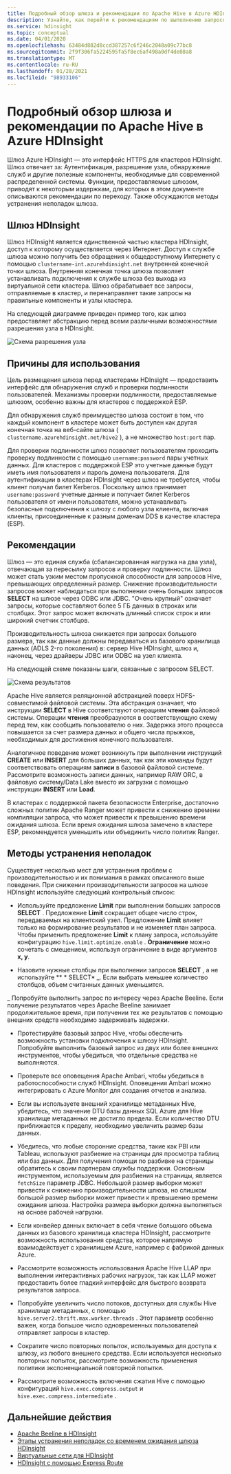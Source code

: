 ```yaml
---
title: Подробный обзор шлюза и рекомендации по Apache Hive в Azure HDInsight
description: Узнайте, как перейти к рекомендациям по выполнению запросов Hive через шлюз Azure HDInsight.
ms.service: hdinsight
ms.topic: conceptual
ms.date: 04/01/2020
ms.openlocfilehash: 63484d882d8ccd387257c6f246c2048a09c77bc8
ms.sourcegitcommit: 2f9f306fa5224595fa5f8ec6af498a0df4de08a8
ms.translationtype: MT
ms.contentlocale: ru-RU
ms.lasthandoff: 01/28/2021
ms.locfileid: "98933106"
---
```

# <a name="gateway-deep-dive-and-best-practices-for-apache-hive-in-azure-hdinsight"></a>Подробный обзор шлюза и рекомендации по Apache Hive в Azure HDInsight

Шлюз Azure HDInsight — это интерфейс HTTPS для кластеров HDInsight. Шлюз отвечает за: Аутентификация, разрешение узла, обнаружение служб и другие полезные компоненты, необходимые для современной распределенной системы. Функции, предоставляемые шлюзом, приводят к некоторым издержкам, для которых в этом документе описываются рекомендации по переходу. Также обсуждаются методы устранения неполадок шлюза.

## <a name="the-hdinsight-gateway"></a>Шлюз HDInsight

Шлюз HDInsight является единственной частью кластера HDInsight, доступ к которому осуществляется через Интернет. Доступ к службе шлюза можно получить без обращения к общедоступному Интернету с помощью `clustername-int.azurehdinsight.net` внутренней конечной точки шлюза. Внутренняя конечная точка шлюза позволяет устанавливать подключения к службе шлюза без выхода из виртуальной сети кластера. Шлюз обрабатывает все запросы, отправляемые в кластер, и перенаправляет такие запросы на правильные компоненты и узлы кластера.

На следующей диаграмме приведен пример того, как шлюз предоставляет абстракцию перед всеми различными возможностями разрешения узла в HDInsight.

![Схема разрешения узла](./media/gateway-best-practices/host-resolution-diagram.png "Схема разрешения узла")

## <a name="motivation"></a>Причины для использования

Цель размещения шлюза перед кластерами HDInsight — предоставить интерфейс для обнаружения служб и проверки подлинности пользователей. Механизмы проверки подлинности, предоставляемые шлюзом, особенно важны для кластеров с поддержкой ESP.

Для обнаружения служб преимущество шлюза состоит в том, что каждый компонент в кластере может быть доступен как другая конечная точка на веб-сайте шлюза ( `clustername.azurehdinsight.net/hive2` ), а не множество `host:port` пар.

Для проверки подлинности шлюз позволяет пользователям проходить проверку подлинности с помощью `username:password` пары учетных данных. Для кластеров с поддержкой ESP это учетные данные будут иметь имя пользователя и пароль домена пользователя. Для аутентификации в кластерах HDInsight через шлюз не требуется, чтобы клиент получал билет Kerberos. Поскольку шлюз принимает `username:password` учетные данные и получает билет Kerberos пользователя от имени пользователя, можно устанавливать безопасные подключения к шлюзу с любого узла клиента, включая клиенты, присоединенные к разным доменам DDS в качестве кластера (ESP).

## <a name="best-practices"></a>Рекомендации

Шлюз — это единая служба (сбалансированная нагрузка на два узла), отвечающая за пересылку запросов и проверку подлинности. Шлюз может стать узким местом пропускной способности для запросов Hive, превышающих определенный размер. Снижение производительности запросов может наблюдаться при выполнении очень больших запросов **SELECT** на шлюзе через ODBC или JDBC. "Очень крупный" означает запросы, которые составляют более 5 ГБ данных в строках или столбцах. Этот запрос может включать длинный список строк и или широкий счетчик столбцов.

Производительность шлюза снижается при запросах большого размера, так как данные должны передаваться из базового хранилища данных (ADLS 2-го поколения) в: сервер Hive HDInsight, шлюз и, наконец, через драйверы JDBC или ODBC на узел клиента.

На следующей схеме показаны шаги, связанные с запросом SELECT.

![Схема результатов](./media/gateway-best-practices/result-retrieval-diagram.png "Схема результатов")

Apache Hive является реляционной абстракцией поверх HDFS-совместимой файловой системы. Эта абстракция означает, что инструкции **SELECT** в Hive соответствуют операциям **чтения** файловой системы. Операции **чтения** преобразуются в соответствующую схему перед тем, как сообщить пользователю о них. Задержка этого процесса повышается за счет размера данных и общего числа прыжков, необходимых для достижения конечного пользователя.

Аналогичное поведение может возникнуть при выполнении инструкций **CREATE** или **INSERT** для больших данных, так как эти команды будут соответствовать операциям **записи** в базовой файловой системе. Рассмотрите возможность записи данных, например RAW ORC, в файловую систему/Data Lake вместо их загрузки с помощью инструкции **INSERT** или **Load**.

В кластерах с поддержкой пакета безопасности Enterprise, достаточно сложных политик Apache Ranger может привести к снижению времени компиляции запроса, что может привести к превышению времени ожидания шлюза. Если время ожидания шлюза замечено в кластере ESP, рекомендуется уменьшить или объединить число политик Ranger.

## <a name="troubleshooting-techniques"></a>Методы устранения неполадок

Существует несколько мест для устранения проблем с производительностью и их понимания в рамках описанного выше поведения. При снижении производительности запросов на шлюзе HDInsight используйте следующий контрольный список:

* Используйте предложение **Limit** при выполнении больших запросов **SELECT** . Предложение **Limit** сокращает общее число строк, передаваемых на клиентский узел. Предложение **Limit** влияет только на формирование результатов и не изменяет план запроса. Чтобы применить предложение **Limit** к плану запроса, используйте конфигурацию `hive.limit.optimize.enable` . **Ограничение** можно сочетать с смещением, используя ограничение в виде аргументов **x, y**.

* Назовите нужные столбцы при выполнении запросов **SELECT** , а не используйте ** \* SELECT* _. Если выбрать меньшее количество столбцов, объем считанных данных уменьшится.

_ Попробуйте выполнить запрос по интересу через Apache Beeline. Если получение результатов через Apache Beeline занимает продолжительное время, при получении тех же результатов с помощью внешних средств необходимо задерживать задержки.

* Протестируйте базовый запрос Hive, чтобы обеспечить возможность установки подключения к шлюзу HDInsight. Попробуйте выполнить базовый запрос из двух или более внешних инструментов, чтобы убедиться, что отдельные средства не выполняются.

* Проверьте все оповещения Apache Ambari, чтобы убедиться в работоспособности служб HDInsight. Оповещения Ambari можно интегрировать с Azure Monitor для создания отчетов и анализа.

* Если вы используете внешний хранилище метаданных Hive, убедитесь, что значение DTU базы данных SQL Azure для Hive хранилище метаданных не достигло предела. Если количество DTU приближается к пределу, необходимо увеличить размер базы данных.

* Убедитесь, что любые сторонние средства, такие как PBI или Tableau, используют разбиение на страницы для просмотра таблиц или баз данных. Для получения помощи по разбивке на страницы обратитесь к своим партнерам службы поддержки. Основным инструментом, используемым для разбиения на страницы, является `fetchSize` параметр JDBC. Небольшой размер выборки может привести к снижению производительности шлюза, но слишком большой размер выборки может привести к превышению времени ожидания шлюза. Настройка размера выборки должна выполняться на основе рабочей нагрузки.

* Если конвейер данных включает в себя чтение большого объема данных из базового хранилища кластера HDInsight, рассмотрите возможность использования средства, которое напрямую взаимодействует с хранилищем Azure, например с фабрикой данных Azure.

* Рассмотрите возможность использования Apache Hive LLAP при выполнении интерактивных рабочих нагрузок, так как LLAP может предоставить более гладкий интерфейс для быстрого возврата результатов запроса.

* Попробуйте увеличить число потоков, доступных для службы Hive хранилище метаданных, с помощью `hive.server2.thrift.max.worker.threads` . Этот параметр особенно важен, когда большое число одновременных пользователей отправляет запросы в кластер.

* Сократите число повторных попыток, используемых для доступа к шлюзу, из любого внешнего средства. Если используется несколько повторных попыток, рассмотрите возможность применения политики экспоненциальной повторной попытки.

* Рассмотрите возможность включения сжатия Hive с помощью конфигураций `hive.exec.compress.output` и `hive.exec.compress.intermediate` .

## <a name="next-steps"></a>Дальнейшие действия

* [Apache Beeline в HDInsight](../hadoop/apache-hadoop-use-hive-beeline.md)
* [Этапы устранения неполадок со временем ожидания шлюза HDInsight](./troubleshoot-gateway-timeout.md)
* [Виртуальные сети для HDInsight](../hdinsight-plan-virtual-network-deployment.md)
* [HDInsight с помощью Express Route](../connect-on-premises-network.md)